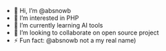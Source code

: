 - 👋 Hi, I’m @absnowb
- 👀 I’m interested in PHP
- 🌱 I’m currently learning AI tools
- 💞️ I’m looking to collaborate on open source project
- ⚡ Fun fact: @absnowb not a my real name)
